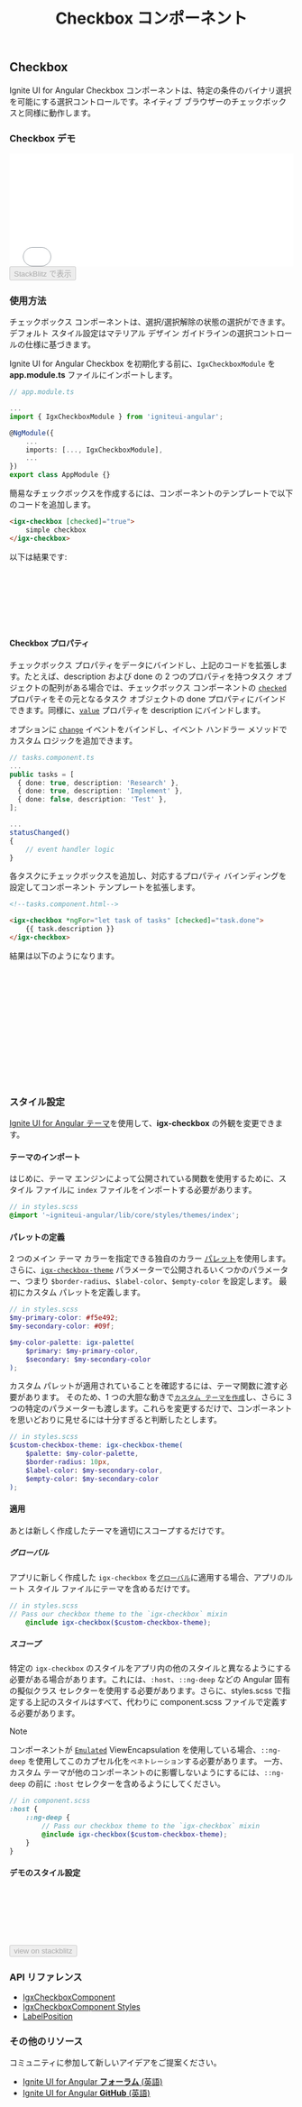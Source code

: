 ﻿---
title: Checkbox コンポーネント
_description: Ignite UI for Angular Checkbox コンポーネントは、特定の条件のバイナリ選択を許可する選択コントロールです。
_keywords: Ignite UI for Angular, UI コントロール, Angular ウィジェット, web ウィジェット, UI ウィジェット, Angular, ネイティブ Angular コンポーネント スィート, ネイティブ Angular コントロール, ネイティブ Angular コンポーネント ライブラリ, Angular Checkbox コンポーネント, Angular Checkbox コントロール
_language: ja
---

## Checkbox
<p class="highlight">Ignite UI for Angular Checkbox コンポーネントは、特定の条件のバイナリ選択を可能にする選択コントロールです。ネイティブ ブラウザーのチェックボックスと同様に動作します。</p>
<div class="divider"></div>

### Checkbox デモ

<div class="sample-container loading" style="height: 200px">
<iframe id="form-elements-sample-iframe" src='{environment:demosBaseUrl}/data-entries/checkbox-sample-2' width="100%" height="100%" seamless frameBorder="0" onload="onSampleIframeContentLoaded(this);"></iframe>
</div>
<div>
<button data-localize="stackblitz" disabled class="stackblitz-btn" data-iframe-id="form-elements-sample-iframe" data-demos-base-url="{environment:demosBaseUrl}">StackBlitz で表示</button>
</div>
<div class="divider--half"></div>

### 使用方法

チェックボックス コンポーネントは、選択/選択解除の状態の選択ができます。デフォルト スタイル設定はマテリアル デザイン ガイドラインの選択コントロールの仕様に基づきます。

Ignite UI for Angular Checkbox を初期化する前に、`IgxCheckboxModule` を **app.module.ts** ファイルにインポートします。

```typescript
// app.module.ts

...
import { IgxCheckboxModule } from 'igniteui-angular';

@NgModule({
    ...
    imports: [..., IgxCheckboxModule],
    ...
})
export class AppModule {}
```

簡易なチェックボックスを作成するには、コンポーネントのテンプレートで以下のコードを追加します。

```html
<igx-checkbox [checked]="true">
    simple checkbox
</igx-checkbox>
```

以下は結果です:

<div class="sample-container loading" style="height: 100px">
<iframe data-src='{environment:demosBaseUrl}/data-entries/checkbox-sample-1' width="100%" height="100%" seamless="" frameBorder="0" class="lazyload"></iframe>
</div>

#### Checkbox プロパティ

チェックボックス プロパティをデータにバインドし、上記のコードを拡張します。たとえば、description および done の 2 つのプロパティを持つタスク オブジェクトの配列がある場合では、チェックボックス コンポーネントの [`checked`]({environment:angularApiUrl}/classes/igxcheckboxcomponent.html#checked) プロパティをその元となるタスク オブジェクトの done プロパティにバインドできます。同様に、[`value`]({environment:angularApiUrl}/classes/igxcheckboxcomponent.html#value) プロパティを description にバインドします。

オプションに [`change`]({environment:angularApiUrl}/classes/igxcheckboxcomponent.html#change) イベントをバインドし、イベント ハンドラー メソッドでカスタム ロジックを追加できます。

```typescript
// tasks.component.ts
...
public tasks = [
  { done: true, description: 'Research' },
  { done: true, description: 'Implement' },
  { done: false, description: 'Test' },
];

...
statusChanged()
{
    // event handler logic
}
```

各タスクにチェックボックスを追加し、対応するプロパティ バインディングを設定してコンポーネント テンプレートを拡張します。

```html
<!--tasks.component.html-->

<igx-checkbox *ngFor="let task of tasks" [checked]="task.done">
    {{ task.description }}
</igx-checkbox>
```

結果は以下のようになります。

<div class="sample-container loading" style="height: 200px">
<iframe data-src='{environment:demosBaseUrl}/data-entries/checkbox-sample-2' width="100%" height="100%" seamless="" frameBorder="0" class="lazyload"></iframe>
</div>

### スタイル設定
[Ignite UI for Angular テーマ](themes/index.md)を使用して、**igx-checkbox** の外観を変更できます。

#### テーマのインポート
はじめに、テーマ エンジンによって公開されている関数を使用するために、スタイル ファイルに `index` ファイルをインポートする必要があります。 

```scss
// in styles.scss
@import '~igniteui-angular/lib/core/styles/themes/index';
```

#### パレットの定義
2 つのメイン テーマ カラーを指定できる独自のカラー [パレット](themes/palette.md)を使用します。さらに、[`igx-checkbox-theme`]({environment:sassApiUrl}/index.html#function-igx-checkbox-theme) パラメーターで公開されるいくつかのパラメーター、つまり `$border-radius`、`$label-color`、`$empty-color` を設定します。
最初にカスタム パレットを定義します。
```scss
// in styles.scss
$my-primary-color: #f5e492;
$my-secondary-color: #09f;

$my-color-palette: igx-palette(
    $primary: $my-primary-color,
    $secondary: $my-secondary-color
);
```

カスタム パレットが適用されていることを確認するには、テーマ関数に渡す必要があります。
そのため、1 つの大胆な動きで[`カスタム テーマを作成`](themes/component-themes.md#creating-themes)し、さらに 3 つの特定のパラメーターも渡します。これらを変更するだけで、コンポーネントを思いどおりに見せるには十分すぎると判断したとします。
```scss
// in styles.scss
$custom-checkbox-theme: igx-checkbox-theme(
    $palette: $my-color-palette,
    $border-radius: 10px,
    $label-color: $my-secondary-color,
    $empty-color: $my-secondary-color
);
```

#### 適用
あとは新しく作成したテーマを適切にスコープするだけです。

##### グローバル
アプリに新しく作成した `igx-checkbox` を[`グローバル`](themes/component-themes.md#creating-themes)に適用する場合、アプリのルート スタイル ファイルにテーマを含めるだけです。
```scss
// in styles.scss
// Pass our checkbox theme to the `igx-checkbox` mixin
    @include igx-checkbox($custom-checkbox-theme);
```

##### スコープ
特定の `igx-checkbox` のスタイルをアプリ内の他のスタイルと異なるようにする必要がある場合があります。これには、`:host`、`::ng-deep` などの Angular 固有の擬似クラス セレクターを使用する必要があります。さらに、styles.scss で指定する上記のスタイルはすべて、代わりに component.scss ファイルで定義する必要があります。

 >[!NOTE]
 >コンポーネントが [`Emulated`](/themes/component-themes.md#view-encapsulation)  ViewEncapsulation を使用している場合、`::ng-deep` を使用してこのカプセル化を`ペネトレーション`する必要があります。
一方、カスタム テーマが他のコンポーネントのに影響しないようにするには、`::ng-deep` の前に `:host` セレクターを含めるようにしてください。

```scss
// in component.scss
:host {
    ::ng-deep {
        // Pass our checkbox theme to the `igx-checkbox` mixin
        @include igx-checkbox($custom-checkbox-theme);
    }
}
```
#### デモのスタイル設定

<div class="sample-container loading" style="height: 100px">
    <iframe id="checkbox-styling-iframe" frameborder="0" seamless width="100%" height="100%" data-src="{environment:demosBaseUrl}/data-entries/checkbox-styling" class="lazyload no-theming"></iframe>
</div>
<div>
    <button data-localize="stackblitz" disabled class="stackblitz-btn" data-iframe-id="checkbox-styling-iframe" data-demos-base-url="{environment:demosBaseUrl}">view on stackblitz</button>
</div>

<div class="divider--half"></div>

### API リファレンス
<div class="divider--half"></div>

* [IgxCheckboxComponent]({environment:angularApiUrl}/classes/igxcheckboxcomponent.html)
* [IgxCheckboxComponent Styles]({environment:sassApiUrl}/index.html#function-igx-checkbox-theme)
* [LabelPosition]({environment:angularApiUrl}/enums/labelposition.html)

### その他のリソース

<div class="divider--half"></div>
コミュニティに参加して新しいアイデアをご提案ください。

* [Ignite UI for Angular **フォーラム** (英語)](https://www.infragistics.com/community/forums/f/ignite-ui-for-angular)
* [Ignite UI for Angular **GitHub** (英語)](https://github.com/IgniteUI/igniteui-angular)
